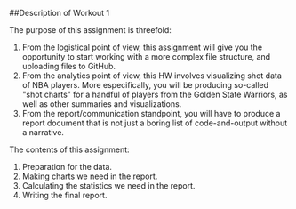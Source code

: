 ##Description of Workout 1

The purpose of this assignment is threefold:
1. From the logistical point of view, this
assignment will give you the opportunity to start working with a more complex file structure,
and uploading files to GitHub. 
2. From the analytics point of view, this HW involves visualizing shot data of NBA players. More especifically, you will be producing so-called "shot charts" for a handful of players from the Golden State Warriors, as well as other summaries and visualizations. 
3. From the report/communication standpoint, you will have to produce a report document that is not just a boring list of code-and-output without a narrative.

The contents of this assignment:
1. Preparation for the data.
2. Making charts we need in the report.
3. Calculating the statistics we need in the report.
4. Writing the final report.